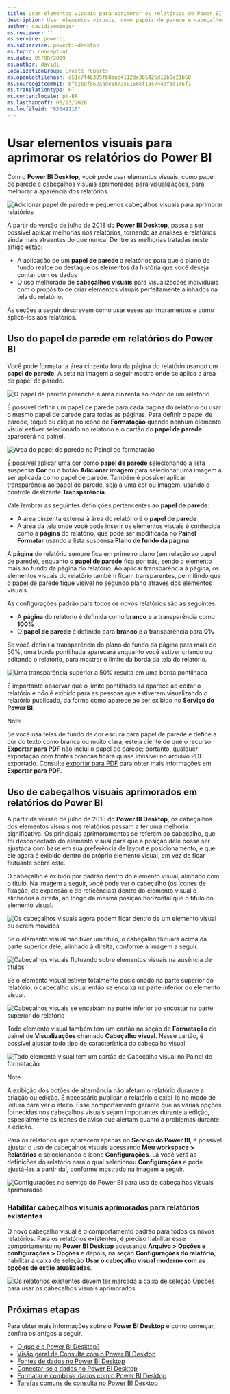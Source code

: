 ```yaml
---
title: Usar elementos visuais para aprimorar os relatórios do Power BI
description: Usar elementos visuais, como papéis de parede e cabeçalhos visuais, para aprimorar relatórios
author: davidiseminger
ms.reviewer: ''
ms.service: powerbi
ms.subservice: powerbi-desktop
ms.topic: conceptual
ms.date: 05/08/2019
ms.author: davidi
LocalizationGroup: Create reports
ms.openlocfilehash: a51c7f4b305fb8aab4112de3b5426d12b0e21b50
ms.sourcegitcommit: bfc2baf862aade6873501566f13c744efdd146f3
ms.translationtype: HT
ms.contentlocale: pt-BR
ms.lasthandoff: 05/13/2020
ms.locfileid: "83349116"
---
```

# <a name="use-visual-elements-to-enhance-power-bi-reports"></a>Usar elementos visuais para aprimorar os relatórios do Power BI

Com o **Power BI Desktop**, você pode usar elementos visuais, como papel de parede e cabeçalhos visuais aprimorados para visualizações, para melhorar a aparência dos relatórios.

![Adicionar papel de parede e pequenos cabeçalhos visuais para aprimorar relatórios](media/desktop-visual-elements-for-reports/visual-elements-for-reports_01.png)

A partir da versão de julho de 2018 do **Power BI Desktop**, passa a ser possível aplicar melhorias nos relatórios, tornando as análises e relatórios ainda mais atraentes do que nunca. Dentre as melhorias tratadas neste artigo estão: 

* A aplicação de um **papel de parede** a relatórios para que o plano de fundo realce ou destaque os elementos da história que você deseja contar com os dados
* O uso melhorado de **cabeçalhos visuais** para visualizações individuais com o propósito de criar elementos visuais perfeitamente alinhados na tela do relatório. 

As seções a seguir descrevem como usar esses aprimoramentos e como aplicá-los aos relatórios.

## <a name="using-wallpaper-in-power-bi-reports"></a>Uso do papel de parede em relatórios do Power BI

Você pode formatar a área cinzenta fora da página do relatório usando um **papel de parede**. A seta na imagem a seguir mostra onde se aplica a área do papel de parede. 

![O papel de parede preenche a área cinzenta ao redor de um relatório](media/desktop-visual-elements-for-reports/visual-elements-for-reports_02.png)

É possível definir um papel de parede para cada página do relatório ou usar o mesmo papel de parede para todas as páginas. Para definir o papel de parede, toque ou clique no ícone de **Formatação** quando nenhum elemento visual estiver selecionado no relatório e o cartão do **papel de parede** aparecerá no painel.

![Área do papel de parede no Painel de formatação](media/desktop-visual-elements-for-reports/visual-elements-for-reports_03.png)

É possível aplicar uma cor como **papel de parede** selecionando a lista suspensa **Cor** ou o botão **Adicionar imagem** para selecionar uma imagem a ser aplicada como papel de parede. Também é possível aplicar transparência ao papel de parede, seja a uma cor ou imagem, usando o controle deslizante **Transparência**.

Vale lembrar as seguintes definições pertencentes ao **papel de parede**:

* A área cinzenta externa à área do relatório é o **papel de parede**
* A área da tela onde você pode inserir os elementos visuais é conhecida como a **página** do relatório, que pode ser modificada no **Painel Formatar** usando a lista suspensa **Plano de fundo da página**.

A **página** do relatório sempre fica em primeiro plano (em relação ao papel de parede), enquanto o **papel de parede** fica por trás, sendo o elemento mais ao fundo da página do relatório. Ao aplicar transparência à página, os elementos visuais do relatório também ficam transparentes, permitindo que o papel de parede fique visível no segundo plano através dos elementos visuais.

As configurações padrão para todos os novos relatórios são as seguintes:

* A **página** do relatório é definida como **branco** e a transparência como **100%**
* O **papel de parede** é definido para **branco** e a transparência para **0%**

Se você definir a transparência do plano de fundo da página para mais de 50%, uma borda pontilhada aparecerá enquanto você estiver criando ou editando o relatório, para mostrar o limite da borda da tela do relatório. 

![Uma transparência superior a 50% resulta em uma borda pontilhada](media/desktop-visual-elements-for-reports/visual-elements-for-reports_04.png)

É importante observar que o limite pontilhado *só* aparece ao editar o relatório e *não* é exibido para as pessoas que estiverem visualizando o relatório publicado, da forma como aparece ao ser exibido no **Serviço do Power BI**.

> [!NOTE]
> Se você usa telas de fundo de cor escura para papel de parede e define a cor do texto como branca ou muito clara, esteja ciente de que o recurso **Exportar para PDF** não inclui o papel de parede; portanto, qualquer exportação com fontes brancas ficará quase invisível no arquivo PDF exportado. Consulte [exportar para PDF](desktop-export-to-pdf.md) para obter mais informações em **Exportar para PDF**.


## <a name="using-improved-visual-headers-in-power-bi-reports"></a>Uso de cabeçalhos visuais aprimorados em relatórios do Power BI

A partir da versão de julho de 2018 do **Power BI Desktop**, os cabeçalhos dos elementos visuais nos relatórios passam a ter uma melhoria significativa. Os principais aprimoramentos se referem ao cabeçalho, que foi desconectado do elemento visual para que a posição dele possa ser ajustada com base em sua preferência de layout e posicionamento, e que ele agora é exibido dentro do próprio elemento visual, em vez de ficar flutuante sobre este. 

O cabeçalho é exibido por padrão dentro do elemento visual, alinhado com o título. Na imagem a seguir, você pode ver o cabeçalho (os ícones de fixação, de expansão e de reticências) dentro do elemento visual e alinhados à direita, ao longo da mesma posição horizontal que o título do elemento visual.

![Os cabeçalhos visuais agora podem ficar dentro de um elemento visual ou serem movidos](media/desktop-visual-elements-for-reports/visual-elements-for-reports_05.png)

Se o elemento visual não tiver um título, o cabeçalho flutuará acima da parte superior dele, alinhado à direita, conforme a imagem a seguir. 

![Cabeçalhos visuais flutuando sobre elementos visuais na ausência de títulos](media/desktop-visual-elements-for-reports/visual-elements-for-reports_07.png)

Se o elemento visual estiver totalmente posicionado na parte superior do relatório, o cabeçalho visual então se encaixa na parte inferior do elemento visual. 

![Cabeçalhos visuais se encaixam na parte inferior ao encostar na parte superior do relatório](media/desktop-visual-elements-for-reports/visual-elements-for-reports_08.png)

Todo elemento visual também tem um cartão na seção de **Formatação** do painel de **Visualizações** chamado **Cabeçalho visual**. Nesse cartão, é possível ajustar todo tipo de característica do cabeçalho visual

![Todo elemento visual tem um cartão de Cabeçalho visual no Painel de formatação](media/desktop-visual-elements-for-reports/visual-elements-for-reports_09.png)

> [!NOTE]
> A exibição dos botões de alternância não afetam o relatório durante a criação ou edição. É necessário publicar o relatório e exibi-lo no modo de leitura para ver o efeito. Esse comportamento garante que as várias opções fornecidas nos cabeçalhos visuais sejam importantes durante a edição, especialmente os ícones de aviso que alertam quanto a problemas durante a edição.

Para os relatórios que aparecem apenas no **Serviço do Power BI**, é possível ajustar o uso de cabeçalhos visuais acessando **Meu workspace &gt; Relatórios** e selecionando o ícone **Configurações**. Lá você verá as definições do relatório para o qual selecionou **Configurações** e pode ajustá-las a partir daí, conforme mostrado na imagem a seguir.

![Configurações no serviço do Power BI para uso de cabeçalhos visuais aprimorados](media/desktop-visual-elements-for-reports/visual-elements-for-reports_10.png)

### <a name="enabling-improved-visual-headers-for-existing-reports"></a>Habilitar cabeçalhos visuais aprimorados para relatórios existentes

O novo cabeçalho visual é o comportamento padrão para todos os novos relatórios. Para os relatórios existentes, é preciso habilitar esse comportamento no **Power BI Desktop** acessando **Arquivo > Opções e configurações > Opções** e depois, na seção **Configurações do relatório**, habilitar a caixa de seleção **Usar o cabeçalho visual moderno com as opções de estilo atualizadas**.

![Os relatórios existentes devem ter marcada a caixa de seleção Opções para usar os cabeçalhos visuais aprimorados](media/desktop-visual-elements-for-reports/visual-elements-for-reports_06.png)


## <a name="next-steps"></a>Próximas etapas
Para obter mais informações sobre o **Power BI Desktop** e como começar, confira os artigos a seguir.

* [O que é o Power BI Desktop?](../fundamentals/desktop-what-is-desktop.md)
* [Visão geral de Consulta com o Power BI Desktop](../transform-model/desktop-query-overview.md)
* [Fontes de dados no Power BI Desktop](../connect-data/desktop-data-sources.md)
* [Conectar-se a dados no Power BI Desktop](../connect-data/desktop-connect-to-data.md)
* [Formatar e combinar dados com o Power BI Desktop](../connect-data/desktop-shape-and-combine-data.md)
* [Tarefas comuns de consulta no Power BI Desktop](../transform-model/desktop-common-query-tasks.md)   
